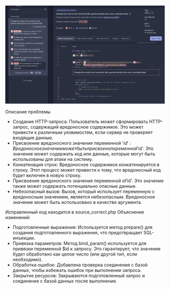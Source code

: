 ![](./Screenshot%20from%202024-12-07%2012-58-31.png)

Описание проблемы
- Создание HTTP-запроса:
Пользователь может сформировать HTTP-запрос, содержащий вредоносное содержимое. Это может привести к различным уязвимостям, если сервер не проверяет входящие данные.
- Присвоение вредоносного значения переменной '$id':
Вредоносное значение может быть присвоено переменной '$id'. Это значение может содержать код или данные, которые могут быть использованы для атаки на систему.
- Конкатенация строк:
Вредоносное содержимое конкатенируется в строку. Этот процесс может привести к тому, что вредоносный код будет включен в новую строку.
- Присвоение вредоносного значения переменной $id 
 '$id'. Это значение также может содержать потенциально опасные данные.
- Небезопасный вызов:
Вызов, который использует переменную с вредоносным значением, является небезопасным. Вредоносное значение может быть использовано в качестве аргумента.


Исправленный код находится в source_correct.php
Объяснение изменений:
- Подготовленные выражения: Используется метод prepare() для создания подготовленного выражения, что предотвращает SQL-инъекции.
- Привязка параметров: Метод bind_param() используется для привязки переменной $id к запросу. Это гарантирует, что значение будет обработано как целое число (или другой тип, если необходимо).
- Обработка ошибок: Добавлена проверка соединения с базой данных, чтобы избежать ошибок при выполнении запроса.
- Закрытие ресурсов: Закрываются подготовленный запрос и соединение с базой данных после выполнения.

